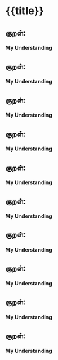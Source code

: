 # {{title}}

## குறள்: 
>


#### My Understanding

## குறள்: 
>


#### My Understanding

## குறள்: 
>


#### My Understanding

## குறள்: 
>


#### My Understanding

## குறள்: 
>


#### My Understanding

## குறள்: 
>


#### My Understanding

## குறள்: 
>


#### My Understanding

## குறள்: 
>


#### My Understanding

## குறள்: 
>


#### My Understanding

## குறள்: 
>


#### My Understanding
